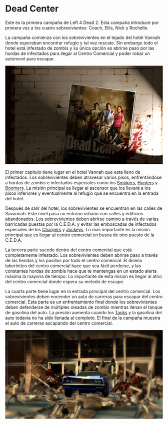 # Dead Center 

Este es la primera campaña de Left 4 Dead 2. Esta campaña introduce por primera vez  a los cuatro sobrevivientes: Coach, Ellis, Nick y Rochelle.

La campaña comienza con los sobrevivientes en el tejado del hotel Vannah donde esperaban encontrar refugio y tal vez rescate. Sin embargo todo el hotel está infestado de zombis y su única opción es abrirse paso por las hordas de infectados para llegar al Centro Comercial y poder robar un automovil para escapar.

![Dead-center-poster](/Img/Campain/Dead%20Center%20poster.jpg)

El primer capitulo tiene lugar en el hotel Vannah que esta lleno de infectados. Los sobrevivientes deben atravesar varios pisos, enfrentándose a hordas de zombis e infectados especiales como los [Smokers](/blog/Smoker.md), [Hunters](/blog/Hunter.md) y [Boomers](/blog/Boomer.md). La misión principal es llegar al ascensor que los llevará a los pisos inferiores y eventualmente al refugio que se encuentra en la entrada del hotel.

Después de salir del hotel, los sobrevivientes se encuentran en las calles de Savannah. Este nivel pasa un entorno urbano con calles  y edificios abandonados. Los sobrevivientes deben abrirse camino a través de varias barricadas puestas por la C.E.D.A. y evitar las emboscadas de infectados especiales de los [Chargers](/blog/Charger.md) y [Jockeys](/blog/Jockey.md). Lo más importante es la misión principal que es llegar al centro comercial en busca de otro puesto de la C.E.D.A.

La tercera parte sucede dentro del centro comercial que está completamente infestado. Los sobrevivientes deben abrirse paso a través de las tiendas y los pasillos por todo el centro comercial. El diseño laberíntico del centro comercial hace que sea fácil perderse, y las constantes hordas de zombis hace que te mantengas en un estado alerta máxima la mayoria de tiempo. Lo importante de esta misión es llegar al atrio del centro comercial donde espera su metodo de escape.

La cuarta parte tiene lugar en la entrada principal del centro comercial. Los sobrevivientes deben encender un auto de carreras para escapar del centro comercial. Esta parte es un enfrentamiento final donde los sobrevivientes deben defenderse de múltiples oleadas de zombis mientras llenan el tanque de gasolina del auto. La presión aumenta cuando los [Tanks](/blog/Tank.md) y la gasolina del auto todavía no ha sido llenada al completo. El final de la campaña muestra el auto de carreras escapando del centro comercial.

![Dead-Center-Final](/Img/Campain/Dead_Center_Final.jpg)